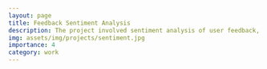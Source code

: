 ```yaml
---
layout: page
title: Feedback Sentiment Analysis
description: The project involved sentiment analysis of user feedback, discerning sentiments such as positive and negative, to aid product analysis and assess public sentiment.
img: assets/img/projects/sentiment.jpg
importance: 4
category: work
---
```

